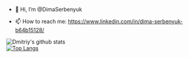 - 👋 Hi, I’m @DimaSerbenyuk

- 📫 How to reach me: https://www.linkedin.com/in/dima-serbenyuk-b64b15128/

![Dmitriy's github stats](https://github-readme-stats.vercel.app/api?username=DmytroSerbeniuk&show_icons=true&&count_private=true)
<br/>
[![Top Langs](https://github-readme-stats.vercel.app/api/top-langs/?username=DmytroSerbeniuk&hide=css,sourcepawn&layout=compact)](https://github.com/DmytroSerbeniuk/github-readme-stats)
<br/>

